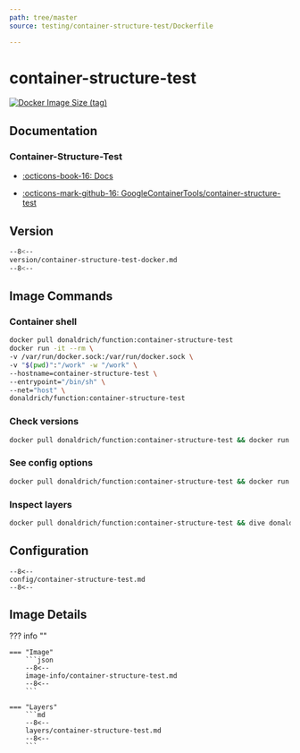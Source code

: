 ```yaml
---
path: tree/master
source: testing/container-structure-test/Dockerfile

---
```


# container-structure-test

[![Docker Image Size (tag)](https://img.shields.io/docker/image-size/donaldrich/function/container-structure-test?color=blue&label=donaldrich/function:container-structure-test&logo=docker&style=flat-square)](https://hub.docker.com/r/donaldrich/function/container-structure-test)

## Documentation

### Container-Structure-Test

* [:octicons-book-16: Docs](https://github.com/GoogleContainerTools/container-structure-test#readme)

* [:octicons-mark-github-16: GoogleContainerTools/container-structure-test](https://github.com/GoogleContainerTools/container-structure-test)

## Version

```sh
--8<--
version/container-structure-test-docker.md
--8<--
```

## Image Commands

### Container shell

```sh
docker pull donaldrich/function:container-structure-test
docker run -it --rm \
-v /var/run/docker.sock:/var/run/docker.sock \
-v "$(pwd)":"/work" -w "/work" \
--hostname=container-structure-test \
--entrypoint="/bin/sh" \
--net="host" \
donaldrich/function:container-structure-test
```

### Check versions

```sh
docker pull donaldrich/function:container-structure-test && docker run -it --rm  donaldrich/function:container-structure-test validate
```

### See config options

```sh
docker pull donaldrich/function:container-structure-test && docker run -it --rm  donaldrich/function:container-structure-test help
```

### Inspect layers

```sh
docker pull donaldrich/function:container-structure-test && dive donaldrich/function:container-structure-test
```

## Configuration

```
--8<--
config/container-structure-test.md
--8<--
```

## Image Details

??? info ""

    === "Image"
        ```json
        --8<--
        image-info/container-structure-test.md
        --8<--
        ```

    === "Layers"
        ```md
        --8<--
        layers/container-structure-test.md
        --8<--
        ```
